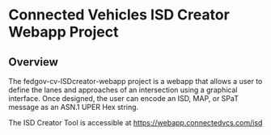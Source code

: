 # Connected Vehicles ISD Creator Webapp Project

## Overview

The fedgov-cv-ISDcreator-webapp project is a webapp that allows a user to define the lanes and approaches of an intersection using a graphical interface. Once designed, the user can encode an ISD, MAP, or SPaT message as an ASN.1 UPER Hex string.

The ISD Creator Tool is accessible at <https://webapp.connectedvcs.com/isd>